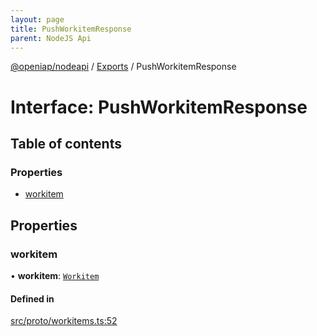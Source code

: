 ```yaml
---
layout: page
title: PushWorkitemResponse
parent: NodeJS Api
---
```

[@openiap/nodeapi](../README.md) / [Exports](../modules.md) / PushWorkitemResponse

# Interface: PushWorkitemResponse

## Table of contents

### Properties

- [workitem](PushWorkitemResponse.md#workitem)

## Properties

### workitem

• **workitem**: [`Workitem`](../modules.md#workitem)

#### Defined in

[src/proto/workitems.ts:52](https://github.com/openiap/nodeapi/blob/a6b5438/src/proto/workitems.ts#L52)
